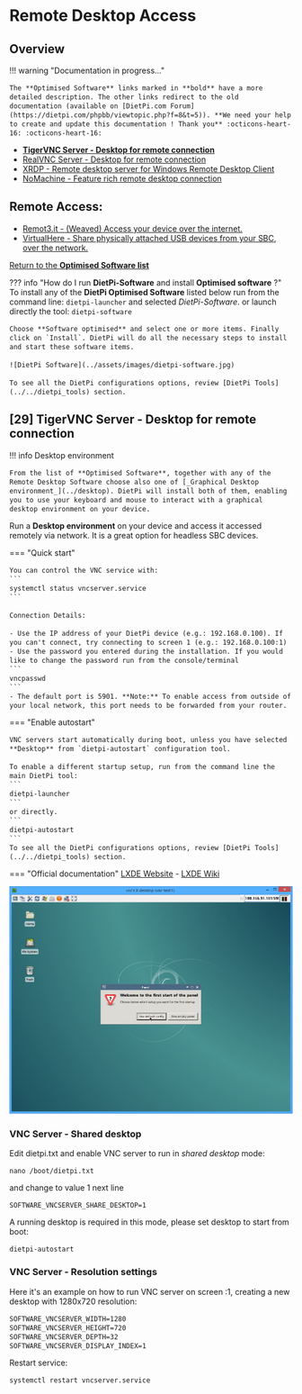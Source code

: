 # Remote Desktop Access

## Overview

!!! warning "Documentation in progress..."

    The **Optimised Software** links marked in **bold** have a more detailed description. The other links redirect to the old documentation (available on [DietPi.com Forum](https://dietpi.com/phpbb/viewtopic.php?f=8&t=5)). **We need your help to create and update this documentation ! Thank you** :octicons-heart-16: :octicons-heart-16:  

- [**TigerVNC Server - Desktop for remote connection**](#29-tigervnc-server-desktop-for-remote-connection)
- [RealVNC Server - Desktop for remote connection](https://dietpi.com/phpbb/viewtopic.php?f=8&t=5&start=80#p4149)
- [XRDP - Remote desktop server for Windows Remote Desktop Client](https://dietpi.com/phpbb/viewtopic.php?f=8&t=5&start=70#p2074)
- [NoMachine - Feature rich remote desktop connection](https://dietpi.com/phpbb/viewtopic.php?f=8&t=5&start=60#p2071)

## Remote Access:
- [Remot3.it - (Weaved) Access your device over the internet.](https://dietpi.com/phpbb/viewtopic.php?f=8&t=5&start=20#p188)  
- [VirtualHere - Share physically attached USB devices from your SBC, over the network.](https://dietpi.com/phpbb/viewtopic.php?p=6709#p6709)  

[Return to the **Optimised Software list**](../../dietpi_optimised_software)

??? info "How do I run **DietPi-Software** and install **Optimised software** ?"
    To install any of the **DietPi Optimised Software** listed below run from the command line:
    ```
    dietpi-launcher
    ```
    and selected _DietPi-Software_. or launch directly the tool:
    ```
    dietpi-software
    ```

    Choose **Software optimised** and select one or more items. Finally click on `Install`. DietPi will do all the necessary steps to install and start these software items.

    ![DietPi Software](../assets/images/dietpi-software.jpg)

    To see all the DietPi configurations options, review [DietPi Tools](../../dietpi_tools) section.

## [29] TigerVNC Server - Desktop for remote connection

!!! info Desktop environment

    From the list of **Optimised Software**, together with any of the Remote Desktop Software choose also one of [_Graphical Desktop environment_](../desktop). DietPi will install both of them, enabling you to use your keyboard and mouse to interact with a graphical desktop environment on your device.

Run a **Desktop environment** on your device and access it accessed remotely via network. It is a great option for headless SBC devices.

=== "Quick start"

    You can control the VNC service with:
    ```
    systemctl status vncserver.service
    ```

    Connection Details:

    - Use the IP address of your DietPi device (e.g.: 192.168.0.100). If you can't connect, try connecting to screen 1 (e.g.: 192.168.0.100:1)
    - Use the password you entered during the installation. If you would like to change the password run from the console/terminal
    ```
    vncpasswd
    ```
    - The default port is 5901. **Note:** To enable access from outside of your local network, this port needs to be forwarded from your router.

=== "Enable autostart"

    VNC servers start automatically during boot, unless you have selected **Desktop** from `dietpi-autostart` configuration tool.

    To enable a different startup setup, run from the command line the main DietPi tool:
    ```
    dietpi-launcher
    ```
    or directly.
    ```
    dietpi-autostart
    ```
    To see all the DietPi configurations options, review [DietPi Tools](../../dietpi_tools) section.

=== "Official documentation"
    [LXDE Website](https://www.lxde.org) - [LXDE Wiki](https://wiki.lxde.org/en/Main_Page)

![DietPi-Remote-Desktop-TigerVNC](../assets/images/dietpi-software-remote-desktop-tigervnc.jpg)


### VNC Server - Shared desktop

Edit dietpi.txt and enable VNC server to run in _shared desktop_ mode:

```
nano /boot/dietpi.txt
```

and change to value 1 next line
```
SOFTWARE_VNCSERVER_SHARE_DESKTOP=1
```

A running desktop is required in this mode, please set desktop to start from boot:
```
dietpi-autostart
```

### VNC Server - Resolution settings

Here it's an example on how to run VNC server on screen :1, creating a new desktop with 1280x720 resolution:

```
SOFTWARE_VNCSERVER_WIDTH=1280
SOFTWARE_VNCSERVER_HEIGHT=720
SOFTWARE_VNCSERVER_DEPTH=32
SOFTWARE_VNCSERVER_DISPLAY_INDEX=1
```

Restart service:
```
systemctl restart vncserver.service
```
